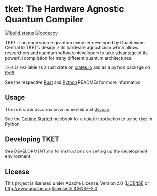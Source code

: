 # tket: The Hardware Agnostic Quantum Compiler

[![build_status][]](https://github.com/CQCL/tket2/actions)
[![codecov][]](https://codecov.io/gh/CQCL/tket)

TKET is an open source quantum compiler developed by Quantinuum. Central to
TKET's design is its hardware agnosticism which allows researchers and quantum
software developers to take advantage of its powerful compilation for many
different quantum architectures.

`tket` is available as a rust crate on [crates.io](https://crates.io/crates/tket) and as
a python package on [PyPI](https://pypi.org/project/tket/).

See the respective
[Rust](https://github.com/CQCL/tket2/blob/main/tket) and
[Python](https://github.com/CQCL/tket2/blob/main/tket-py) READMEs for
more information.

## Usage

The rust crate documentation is available at [docs.rs](https://docs.rs/tket).

See the [Getting Started][getting-started] notebook for a quick introduction to using `tket` in Python.

  [getting-started]: https://github.com/CQCL/tket2/blob/main/tket-py/examples/1-Getting-Started.ipynb

## Developing TKET

See [DEVELOPMENT.md][] for instructions on setting up the development environment.

## License

This project is licensed under Apache License, Version 2.0 ([LICENSE][] or http://www.apache.org/licenses/LICENSE-2.0).

  [build_status]: https://github.com/CQCL/tket2/workflows/Continuous%20integration/badge.svg?branch=main
  [codecov]: https://img.shields.io/codecov/c/gh/CQCL/tket?logo=codecov
  [LICENSE]: https://github.com/CQCL/tket2/blob/main/LICENCE
  [DEVELOPMENT.md]: https://github.com/CQCL/tket2/blob/main/DEVELOPMENT.md
